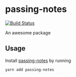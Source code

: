 # passing-notes
[![Build Status](https://travis-ci.org/splayd/passing-notes.svg?branch=master)](https://travis-ci.org/splayd/passing-notes)

An awesome package

## Usage
Install [passing-notes](https://yarnpkg.com/en/package/passing-notes)
by running

```sh
yarn add passing-notes
```
